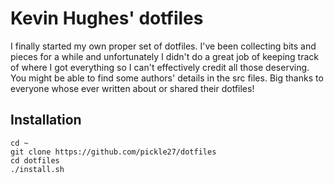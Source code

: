 Kevin Hughes' dotfiles
======================

I finally started my own proper set of dotfiles. I've been collecting bits and pieces for a while and unfortunately I didn't do a great job of keeping track of where I got everything so I can't effectively credit all those deserving. You might be able to find some authors' details in the src files. Big thanks to everyone whose ever written about or shared their dotfiles!

Installation
------------

    cd ~
    git clone https://github.com/pickle27/dotfiles
    cd dotfiles
    ./install.sh 
